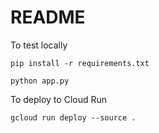 # README

To test locally

```
pip install -r requirements.txt
```

```
python app.py
```

To deploy to Cloud Run

```
gcloud run deploy --source .
```
